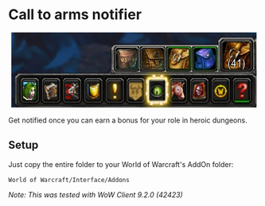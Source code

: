 # Call to arms notifier

<p align="center"><img src="screenshot.png" /></p>

Get notified once you can earn a bonus for your role in heroic dungeons.

## Setup
Just copy the entire folder to your World of Warcraft's AddOn folder:
```
World of Warcraft/Interface/Addons
```

*Note: This was tested with WoW Client 9.2.0 (42423)*
